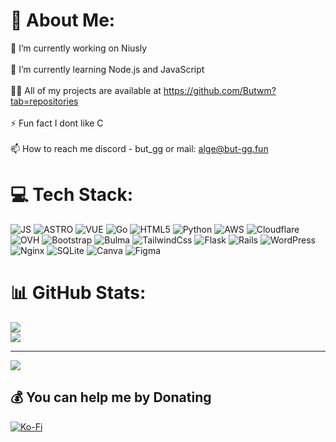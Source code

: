 # 💫 About Me:
🔭 I’m currently working on Niusly<br><br>🌱 I’m currently learning Node.js and JavaScript<br><br>👨‍💻 All of my projects are available at https://github.com/Butwm?tab=repositories<br><br>⚡ Fun fact I dont like C<br><br>📫 How to reach me discord - but_gg or mail: alge@but-gg.fun


# 💻 Tech Stack:
![JS](https://shields.io/badge/JavaScript-F7DF1E?logo=JavaScript&logoColor=000&) ![ASTRO](https://img.shields.io/badge/Astro-BC52EE?logo=astro&logoColor=fff) ![VUE](https://img.shields.io/badge/Vue.js-35495E?logo=vuedotjs&logoColor=4FC08D) ![Go](https://img.shields.io/badge/go-%2300ADD8.svg?&logo=go&logoColor=white) ![HTML5](https://img.shields.io/badge/html5-%23E34F26.svg?&logo=html5&logoColor=white) ![Python](https://img.shields.io/badge/python-3670A0?&logo=python&logoColor=ffdd54) ![AWS](https://img.shields.io/badge/AWS-%23FF9900.svg?&logo=amazon-aws&logoColor=white) ![Cloudflare](https://img.shields.io/badge/Cloudflare-F38020?&logo=Cloudflare&logoColor=white) ![OVH](https://img.shields.io/badge/ovh-%23123F6D.svg?&logo=ovh&logoColor=#123F6D) ![Bootstrap](https://img.shields.io/badge/bootstrap-%238511FA.svg?&logo=bootstrap&logoColor=white) ![Bulma](https://img.shields.io/badge/bulma-00D0B1?&logo=bulma&logoColor=white) ![TailwindCss](https://img.shields.io/badge/tailwindcss-0F172A?&logo=tailwindcss) ![Flask](https://img.shields.io/badge/flask-%23000.svg?&logo=flask&logoColor=white) ![Rails](https://img.shields.io/badge/rails-%23CC0000.svg?&logo=ruby-on-rails&logoColor=white) ![WordPress](https://img.shields.io/badge/WordPress-%23117AC9.svg?&logo=WordPress&logoColor=white) ![Nginx](https://img.shields.io/badge/nginx-%23009639.svg?&logo=nginx&logoColor=white) ![SQLite](https://img.shields.io/badge/sqlite-%2307405e.svg?&logo=sqlite&logoColor=white) ![Canva](https://img.shields.io/badge/Canva-%2300C4CC.svg?&logo=Canva&logoColor=white) ![Figma](https://img.shields.io/badge/figma-%23F24E1E.svg?&logo=figma&logoColor=white)
# 📊 GitHub Stats:
![](https://github-readme-streak-stats.herokuapp.com/?user=Butwm&theme=dark&hide_border=true)<br/>
![](https://github-readme-stats.vercel.app/api/top-langs/?username=Butwm&theme=dark&hide_border=true&include_all_commits=true&count_private=true&layout=compact)

---
[![](https://visitcount.itsvg.in/api?id=Butwm&icon=8&color=12)](https://visitcount.itsvg.in)

  ## 💰 You can help me by Donating
  [![Ko-Fi](https://img.shields.io/badge/Ko--fi-F16061?logo=ko-fi&logoColor=white)](https://ko-fi.com/butwm) 

